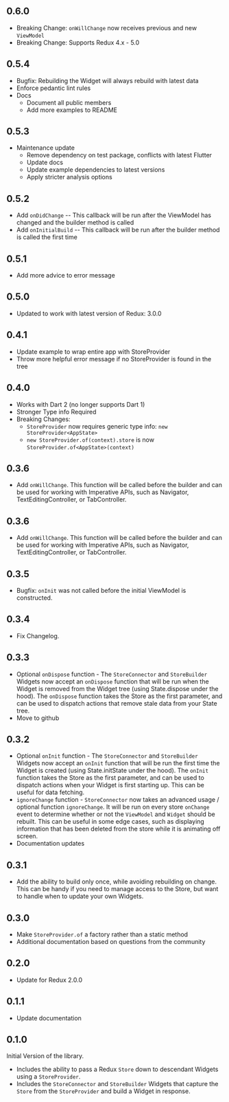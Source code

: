 ## 0.6.0

  * Breaking Change: `onWillChange` now receives previous and new `ViewModel`
  * Breaking Change: Supports Redux 4.x - 5.0 

## 0.5.4

  * Bugfix: Rebuilding the Widget will always rebuild with latest data
  * Enforce pedantic lint rules
  * Docs
    - Document all public members 
    - Add more examples to README

## 0.5.3

  * Maintenance update
      * Remove dependency on test package, conflicts with latest Flutter
      * Update docs
      * Update example dependencies to latest versions
      * Apply stricter analysis options

## 0.5.2

  * Add `onDidChange` -- This callback will be run after the ViewModel has changed and the builder method is called
  * Add `onInitialBuild` -- This callback will be run after the builder method is called the first time

## 0.5.1

  * Add more advice to error message

## 0.5.0

  * Updated to work with latest version of Redux: 3.0.0

## 0.4.1

  * Update example to wrap entire app with StoreProvider
  * Throw more helpful error message if no StoreProvider is found in the tree

## 0.4.0

  * Works with Dart 2 (no longer supports Dart 1)
  * Stronger Type info Required
  * Breaking Changes: 
    * `StoreProvider` now requires generic type info: `new StoreProvider<AppState>`
    * `new StoreProvider.of(context).store` is now `StoreProvider.of<AppState>(context)`
    
## 0.3.6

  * Add `onWillChange`. This function will be called before the builder and can be used for working with Imperative APIs, such as Navigator, TextEditingController, or TabController.

## 0.3.6

  * Add `onWillChange`. This function will be called before the builder and can be used for working with Imperative APIs, such as Navigator, TextEditingController, or TabController.

## 0.3.5

  * Bugfix: `onInit` was not called before the initial ViewModel is constructed. 

## 0.3.4

  * Fix Changelog. 

## 0.3.3

  * Optional `onDispose` function - The `StoreConnector` and `StoreBuilder` Widgets now accept an `onDispose` function that will be run when the Widget is removed from the Widget tree (using State.dispose under the hood). The `onDispose` function takes the Store as the first parameter, and can be used to dispatch actions that remove stale data from your State tree.
  * Move to github

## 0.3.2

  * Optional `onInit` function - The `StoreConnector` and `StoreBuilder` Widgets now accept an `onInit` function that will be run the first time the Widget is created (using State.initState under the hood). The `onInit` function takes the Store as the first parameter, and can be used to dispatch actions when your Widget is first starting up. This can be useful for data fetching.
  * `ignoreChange` function - `StoreConnector` now takes an advanced usage / optional function `ignoreChange`. It will be run on every store `onChange` event to determine whether or not the `ViewModel` and `Widget` should be rebuilt. This can be useful in some edge cases, such as displaying information that has been deleted from the store while it is animating off screen. 
  * Documentation updates

## 0.3.1

  * Add the ability to build only once, while avoiding rebuilding on change. This can be handy if you need to manage access to the Store, but want to handle when to update your own Widgets. 
  
## 0.3.0

  * Make `StoreProvider.of` a factory rather than a static method
  * Additional documentation based on questions from the community
  
## 0.2.0

  * Update for Redux 2.0.0
  
## 0.1.1

  * Update documentation

## 0.1.0

Initial Version of the library. 

  * Includes the ability to pass a Redux `Store` down to descendant Widgets using a `StoreProvider`. 
  * Includes the `StoreConnector` and `StoreBuilder` Widgets that capture the `Store` from the `StoreProvider` and build a Widget in response.
